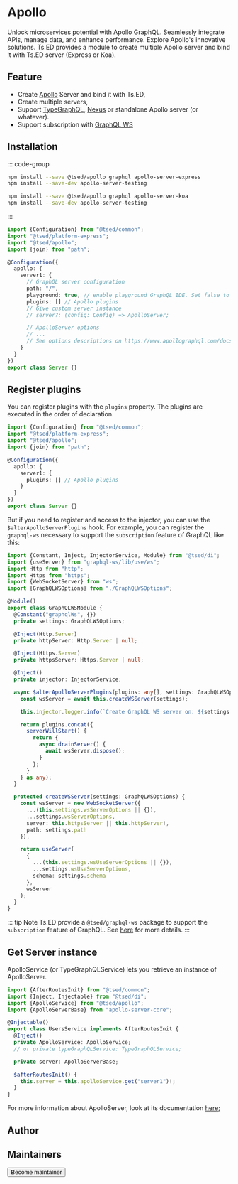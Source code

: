 # Apollo

<Banner src="/apollo-graphql-compact.svg" height="200" />

Unlock microservices potential with Apollo GraphQL. Seamlessly integrate APIs, manage data, and enhance performance. Explore Apollo's innovative solutions.
Ts.ED provides a module to create multiple Apollo server and bind it with Ts.ED server (Express or Koa).

## Feature

- Create [Apollo](https://www.apollographql.com/docs/apollo-server/api/apollo-server.html) Server and bind it with
  Ts.ED,
- Create multiple servers,
- Support [TypeGraphQL](https://typegraphql.com/), [Nexus](https://nexusjs.org/) or standalone Apollo server (or whatever).
- Support subscription with [GraphQL WS](/tutorials/graphql-ws.md)

## Installation

::: code-group

```bash [Express.js]
npm install --save @tsed/apollo graphql apollo-server-express
npm install --save-dev apollo-server-testing
```

```bash [Koa.js]
npm install --save @tsed/apollo graphql apollo-server-koa
npm install --save-dev apollo-server-testing
```
:::

```typescript
import {Configuration} from "@tsed/common";
import "@tsed/platform-express";
import "@tsed/apollo";
import {join} from "path";

@Configuration({
  apollo: {
    server1: {
      // GraphQL server configuration
      path: "/",
      playground: true, // enable playground GraphQL IDE. Set false to use Apollo Studio
      plugins: [] // Apollo plugins
      // Give custom server instance
      // server?: (config: Config) => ApolloServer;

      // ApolloServer options
      // ...
      // See options descriptions on https://www.apollographql.com/docs/apollo-server/api/apollo-server.html
    }
  }
})
export class Server {}
```

## Register plugins

You can register plugins with the `plugins` property. The plugins are executed in the order of declaration.

```typescript
import {Configuration} from "@tsed/common";
import "@tsed/platform-express";
import "@tsed/apollo";
import {join} from "path";

@Configuration({
  apollo: {
    server1: {
      plugins: [] // Apollo plugins
    }
  }
})
export class Server {}
```

But if you need to register and access to the injector, you can use the `$alterApolloServerPlugins` hook. For example,
you can register the `graphql-ws` necessary to support the `subscription` feature of GraphQL like this:

```typescript
import {Constant, Inject, InjectorService, Module} from "@tsed/di";
import {useServer} from "graphql-ws/lib/use/ws";
import Http from "http";
import Https from "https";
import {WebSocketServer} from "ws";
import {GraphQLWSOptions} from "./GraphQLWSOptions";

@Module()
export class GraphQLWSModule {
  @Constant("graphqlWs", {})
  private settings: GraphQLWSOptions;

  @Inject(Http.Server)
  private httpServer: Http.Server | null;

  @Inject(Https.Server)
  private httpsServer: Https.Server | null;

  @Inject()
  private injector: InjectorService;

  async $alterApolloServerPlugins(plugins: any[], settings: GraphQLWSOptions) {
    const wsServer = await this.createWSServer(settings);

    this.injector.logger.info(`Create GraphQL WS server on: ${settings.path}`);

    return plugins.concat({
      serverWillStart() {
        return {
          async drainServer() {
            await wsServer.dispose();
          }
        };
      }
    } as any);
  }

  protected createWSServer(settings: GraphQLWSOptions) {
    const wsServer = new WebSocketServer({
      ...(this.settings.wsServerOptions || {}),
      ...settings.wsServerOptions,
      server: this.httpsServer || this.httpServer!,
      path: settings.path
    });

    return useServer(
      {
        ...(this.settings.wsUseServerOptions || {}),
        ...settings.wsUseServerOptions,
        schema: settings.schema
      },
      wsServer
    );
  }
}
```

::: tip Note
Ts.ED provide a `@tsed/graphql-ws` package to support the `subscription` feature of GraphQL. See [here](https://tsed.dev/api/graphql-ws.html) for more details.
:::

## Get Server instance

ApolloService (or TypeGraphQLService) lets you retrieve an instance of ApolloServer.

```ts
import {AfterRoutesInit} from "@tsed/common";
import {Inject, Injectable} from "@tsed/di";
import {ApolloService} from "@tsed/apollo";
import {ApolloServerBase} from "apollo-server-core";

@Injectable()
export class UsersService implements AfterRoutesInit {
  @Inject()
  private ApolloService: ApolloService;
  // or private typeGraphQLService: TypeGraphQLService;

  private server: ApolloServerBase;

  $afterRoutesInit() {
    this.server = this.apolloService.get("server1")!;
  }
}
```

For more information about ApolloServer, look at its
documentation [here](https://www.apollographql.com/docs/apollo-server/api/apollo-server.html);

## Author

<GithubContributors users="['Romakita']"/>

## Maintainers

<GithubContributors users="['Romakita']"/>

<div class="flex items-center justify-center p-5">
<Button href="/contributing.html" class="rounded-medium">
 Become maintainer
</Button>
</div>
